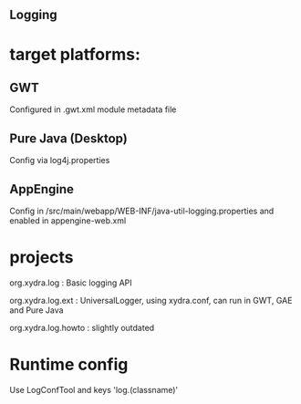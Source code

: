 ## Logging

# target platforms:

## GWT
Configured in .gwt.xml module metadata file

## Pure Java (Desktop)
Config via log4j.properties

## AppEngine
Config in /src/main/webapp/WEB-INF/java-util-logging.properties and enabled in appengine-web.xml

# projects

org.xydra.log
: Basic logging API

org.xydra.log.ext
: UniversalLogger, using xydra.conf, can run in GWT, GAE and Pure Java

org.xydra.log.howto 
: slightly outdated

# Runtime config
Use LogConfTool and keys 'log.(classname)'